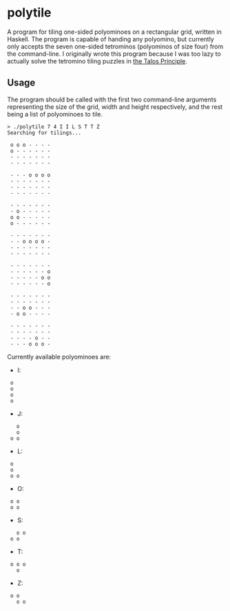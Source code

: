 # polytile

A program for tiling one-sided polyominoes on a rectangular grid, written in Haskell. The program is capable of handing any polyomino, but currently only accepts the seven one-sided tetrominos (polyominos of size four) from the command-line. I originally wrote this program because I was too lazy to actually solve the tetromino tiling puzzles in [the Talos Principle](http://www.croteam.com/talosprinciple/).

## Usage

The program should be called with the first two command-line arguments representing the size of the grid, width and height respectively, and the rest being a list of polyominoes to tile.

```
> ./polytile 7 4 I I L S T T Z
Searching for tilings...

 o o o - - - -
 o - - - - - -
 - - - - - - -
 - - - - - - -

 - - - o o o o
 - - - - - - -
 - - - - - - -
 - - - - - - -

 - - - - - - -
 - o - - - - -
 o o - - - - -
 o - - - - - -

 - - - - - - -
 - - o o o o -
 - - - - - - -
 - - - - - - -

 - - - - - - -
 - - - - - - o
 - - - - - o o
 - - - - - - o

 - - - - - - -
 - - - - - - -
 - - o o - - -
 - o o - - - -

 - - - - - - -
 - - - - - - -
 - - - - o - -
 - - - o o o -
```

Currently available polyominoes are:

* I:

```
 o
 o
 o
 o
```

* J:

```
   o
   o
 o o
```

* L:

```
 o
 o
 o o
```

* O:

```
 o o
 o o
```

* S:

```
   o o
 o o
```

* T:

```
 o o o
   o
```

* Z:

```
 o o
   o o
```
